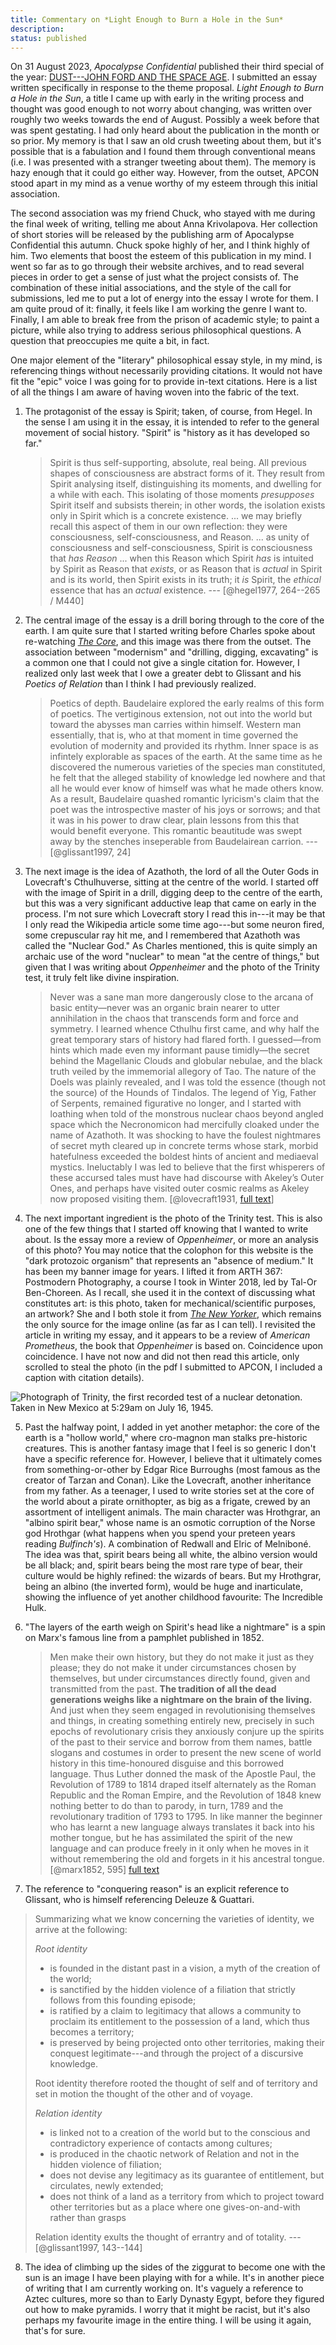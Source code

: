 ```yaml
---
title: Commentary on *Light Enough to Burn a Hole in the Sun*
description: 
status: published
---
```


On 31 August 2023, *Apocalypse Confidential* published their third special of the year: [DUST---JOHN FORD AND THE SPACE AGE](). I submitted an essay written specifically in response to the theme proposal. *Light Enough to Burn a Hole in the Sun*, a title I came up with early in the writing process and thought was good enough to not worry about changing, was written over roughly two weeks towards the end of August. Possibly a week before that was spent gestating. I had only heard about the publication in the month or so prior. My memory is that I saw an old crush tweeting about them, but it's possible that is a fabulation and I found them through conventional means (i.e. I was presented with a stranger tweeting about them). The memory is hazy enough that it could go either way. However, from the outset, APCON stood apart in my mind as a venue worthy of my esteem through this initial association.

The second association was my friend Chuck, who stayed with me during the final week of writing, telling me about Anna Krivolapova. Her collection of short stories will be released by the publishing arm of Apocalypse Confidential this autumn. Chuck spoke highly of her, and I think highly of him. Two elements that boost the esteem of this publication in my mind. I went so far as to go through their website archives, and to read several pieces in order to get a sense of just what the project consists of. The combination of these initial associations, and the style of the call for submissions, led me to put a lot of energy into the essay I wrote for them. I am quite proud of it: finally, it feels like I am working the genre I want to. Finally, I am able to break free from the prison of academic style; to paint a picture, while also trying to address serious philosophical questions. A question that preoccupies me quite a bit, in fact.

One major element of the "literary" philosophical essay style, in my mind, is referencing things without necessarily providing citations. It would not have fit the "epic" voice I was going for to provide in-text citations. Here is a list of all the things I am aware of having woven into the fabric of the text.

1. The protagonist of the essay is Spirit; taken, of course, from Hegel. In the sense I am using it in the essay, it is intended to refer to the general movement of social history. "Spirit" is "history as it has developed so far."

	> Spirit is thus self-supporting, absolute, real being. All previous shapes of consciousness are abstract forms of it. They result from Spirit analysing itself, distinguishing its moments, and dwelling for a while with each. This isolating of those moments *presupposes* Spirit itself and subsists therein; in other words, the isolation exists only in Spirit which is a concrete existence. ... we may briefly recall this aspect of them in our own reflection: they were consciousness, self-consciousness, and Reason. ... as unity of consciousness and self-consciousness, Spirit is consciousness that *has Reason* ... when this Reason which Spirit *has* is intuited by Spirit as Reason that *exists*, or as Reason that is *actual* in Spirit and is its world, then Spirit exists in its truth; it *is* Spirit, the *ethical* essence that has an *actual* existence. --- [@hegel1977, 264--265 / M440]

2. The central image of the essay is a drill boring through to the core of the earth. I am quite sure that I started writing before Charles spoke about re-watching [*The Core*](https://letterboxd.com/aoy2k/film/the-core/activity/), and this image was there from the outset. The association between "modernism" and "drilling, digging, excavating" is a common one that I could not give a single citation for. However, I realized only last week that I owe a greater debt to Glissant and his *Poetics of Relation* than I think I had previously realized.

	> Poetics of depth. Baudelaire explored the early realms of this form of poetics. The vertiginous extension, not out into the world but toward the abysses man carries within himself. Western man essentially, that is, who at that moment in time governed the evolution of modernity and provided its rhythm. Inner space is as infintely explorable as spaces of the earth. At the same time as he discovered the numerous varieties of the species man constituted, he felt that the alleged stability of knowledge led nowhere and that all he would ever know of himself was what he made others know. As a result, Baudelaire quashed romantic lyricism's claim that the poet was the introspective master of his joys or sorrows; and that it was in his power to draw clear, plain lessons from this that would benefit everyone. This romantic beautitude was swept away by the stenches inseperable from Baudelairean carrion. --- [@glissant1997, 24]

3. The next image is the idea of Azathoth, the lord of all the Outer Gods in Lovecraft's Cthulhuverse, sitting at the centre of the world. I started off with the image of Spirit in a drill, digging deep to the centre of the earth, but this was a very significant adductive leap that came on early in the process. I'm not sure which Lovecraft story I read this in---it may be that I only read the Wikipedia article some time ago---but some neuron fired, some crepuscular ray hit me, and I remembered that Azathoth was called the "Nuclear God." As Charles mentioned, this is quite simply an archaic use of the word "nuclear" to mean "at the centre of things," but given that I was writing about *Oppenheimer* and the photo of the Trinity test, it truly felt like divine inspiration.

	> Never was a sane man more dangerously close to the arcana of basic entity—never was an organic brain nearer to utter annihilation in the chaos that transcends form and force and symmetry. I learned whence Cthulhu first came, and why half the great temporary stars of history had flared forth. I guessed—from hints which made even my informant pause timidly—the secret behind the Magellanic Clouds and globular nebulae, and the black truth veiled by the immemorial allegory of Tao. The nature of the Doels was plainly revealed, and I was told the essence (though not the source) of the Hounds of Tindalos. The legend of Yig, Father of Serpents, remained figurative no longer, and I started with loathing when told of the monstrous nuclear chaos beyond angled space which the Necronomicon had mercifully cloaked under the name of Azathoth. It was shocking to have the foulest nightmares of secret myth cleared up in concrete terms whose stark, morbid hatefulness exceeded the boldest hints of ancient and mediaeval mystics. Ineluctably I was led to believe that the first whisperers of these accursed tales must have had discourse with Akeley’s Outer Ones, and perhaps have visited outer cosmic realms as Akeley now proposed visiting them. [@lovecraft1931, [full text](https://en.wikisource.org/wiki/The_Whisperer_in_Darkness)]

4. The next important ingredient is the photo of the Trinity test. This is also one of the few things that I started off knowing that I wanted to write about. Is the essay more a review of *Oppenheimer*, or more an analysis of this photo? You may notice that the colophon for this website is the "dark protozoic organism" that represents an "absence of medium." It has been my banner image for years. I lifted it from ARTH 367: Postmodern Photography, a course I took in Winter 2018, led by Tal-Or Ben-Choreen. As I recall, she used it in the context of discussing what constitutes art: is this photo, taken for mechanical/scientific purposes, an artwork? She and I both stole it from [*The New Yorker*](https://www.newyorker.com/tech/annals-of-technology/the-first-light-of-the-trinity-atomic-test), which remains the only source for the image online (as far as I can tell). I revisited the article in writing my essay, and it appears to be a review of *American Prometheus*, the book that *Oppenheimer* is based on. Coincidence upon coincidence. I have not now and did not then read this article, only scrolled to steal the photo (in the pdf I submitted to APCON, I included a caption with citation details).

![Photograph of Trinity, the first recorded test of a nuclear detonation. Taken in New Mexico at 5:29am on July 16, 1945.](/assets/images/trinity.jpg)

5. Past the halfway point, I added in yet another metaphor: the core of the earth is a "hollow world," where cro-magnon man stalks pre-historic creatures. This is another fantasy image that I feel is so generic I don't have a specific reference for. However, I believe that it ultimately comes from something-or-other by Edgar Rice Burroughs (most famous as the creator of Tarzan and Conan). Like the Lovecraft, another inheritance from my father. As a teenager, I used to write stories set at the core of the world about a pirate ornithopter, as big as a frigate, crewed by an assortment of intelligent animals. The main character was Hrothgrar, an "albino spirit bear," whose name is an osmotic corruption of the Norse god Hrothgar (what happens when you spend your preteen years reading *Bulfinch's*). A combination of Redwall and Elric of Melniboné. The idea was that, spirit bears being all white, the albino version would be all black; and, spirit bears being the most rare type of bear, their culture would be highly refined: the wizards of bears. But my Hrothgrar, being an albino (the inverted form), would be huge and inarticulate, showing the influence of yet another childhood favourite: The Incredible Hulk.

6. "The layers of the earth weigh on Spirit's head like a nightmare" is a spin on Marx's famous line from a pamphlet published in 1852.

	> Men make their own history, but they do not make it just as they please; they do not make it under circumstances chosen by themselves, but under circumstances directly found, given and transmitted from the past. **The tradition of all the dead generations weighs like a nightmare on the brain of the living.** And just when they seem engaged in revolutionising themselves and things, in creating something entirely new, precisely in such epochs of revolutionary crisis they anxiously conjure up the spirits of the past to their service and borrow from them names, battle slogans and costumes in order to present the new scene of world history in this time-honoured disguise and this borrowed language. Thus Luther donned the mask of the Apostle Paul, the Revolution of 1789 to 1814 draped itself alternately as the Roman Republic and the Roman Empire, and the Revolution of 1848 knew nothing better to do than to parody, in turn, 1789 and the revolutionary tradition of 1793 to 1795. In like manner the beginner who has learnt a new language always translates it back into his mother tongue, but he has assimilated the spirit of the new language and can produce freely in it only when he moves in it without remembering the old and forgets in it his ancestral tongue. [@marx1852, 595] [full text](https://www.marxists.org/archive/marx/works/1852/18th-brumaire/)

7. The reference to "conquering reason" is an explicit reference to Glissant, who is himself referencing Deleuze \& Guattari.

>Summarizing what we know concerning the varieties of identity, we arrive at the following:
>
>*Root identity*
>
>- is founded in the distant past in a vision, a myth of the creation of the world;
>- is sanctified by the hidden violence of a filiation that strictly follows from this founding episode;
>- is ratified by a claim to legitimacy that allows a community to proclaim its entitlement to the possession of a land, which thus becomes a territory;
>- is preserved by being projected onto other territories, making their conquest legitimate---and through the project of a discursive knowledge.
>
>Root identity therefore rooted the thought of self and of territory and set in motion the thought of the other and of voyage.
>
>*Relation identity*
>
>- is linked not to a creation of the world but to the conscious and contradictory experience of contacts among cultures;
>- is produced in the chaotic network of Relation and not in the hidden violence of filiation;
>- does not devise any legitimacy as its guarantee of entitlement, but circulates, newly extended;
>- does not think of a land as a territory from which to project toward other territories but as a place where one gives-on-and-with rather than grasps
>
>Relation identity exults the thought of errantry and of totality. --- [@glissant1997, 143--144]


8. The idea of climbing up the sides of the ziggurat to become one with the sun is an image I have been playing with for a while. It's in another piece of writing that I am currently working on. It's vaguely a reference to Aztec cultures, more so than to Early Dynasty Egypt, before they figured out how to make pyramids. I worry that it might be racist, but it's also perhaps my favourite image in the entire thing. I will be using it again, that's for sure.

